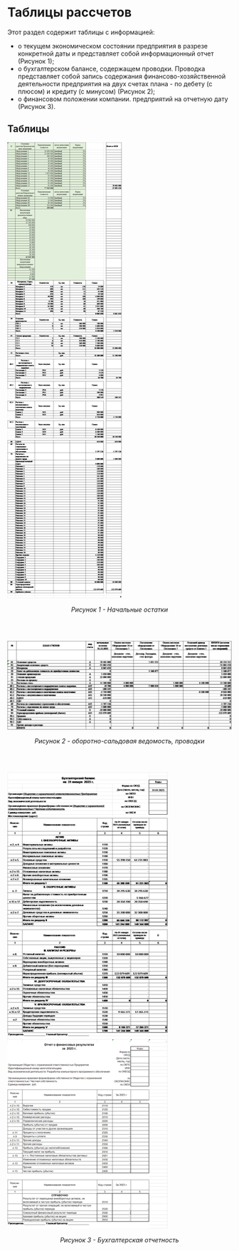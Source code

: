 # Таблицы рассчетов

Этот раздел содержит таблицы с информацией:

  - о текущем экономическом состоянии предприятия в разрезе конкретной даты и представляет собой информационный отчет (Рисунок 1);
  - о бухгалтерском балансе, содержащем проводки. Проводка представляет собой запись содержания финансово-хозяйственной деятельности предприятия на двух счетах плана - по дебету (с плюсом) и кредиту (с минусом) (Рисунок 2);
  - о финансовом положении компании. предприятий на отчетную дату (Рисунок 3).

## Таблицы

![business_process](assets/table1.png)
<p style="text-align: center; font-style: italic;">Рисунок 1 - Начальные остатки</p>

</br>
</br>

![business_process](assets/table2.png)
<p style="text-align: center; font-style: italic;">Рисунок 2 - оборотно-сальдовая ведомость, проводки</p>

</br>
</br>

![business_process](assets/table3.png)
<p style="text-align: center; font-style: italic;">Рисунок 3 - Бухгалтерская отчетность</p>
